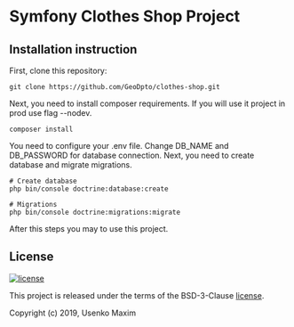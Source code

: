 Symfony Clothes Shop Project
=====================

Installation instruction
------------

First, clone this repository:

````
git clone https://github.com/GeoDpto/clothes-shop.git
````

Next, you need to install composer requirements.
If you will use it project in prod use flag --nodev.
````
composer install
````

You need to configure your .env file.
Change DB_NAME and DB_PASSWORD for database connection.
Next, you need to create database and migrate migrations.

````
# Create database
php bin/console doctrine:database:create

# Migrations
php bin/console doctrine:migrations:migrate

````

After this steps you may to use this project.

License
-------

[![license](https://img.shields.io/github/license/greeflas/default-project.svg)](LICENSE)

This project is released under the terms of the BSD-3-Clause [license](LICENSE).

Copyright (c) 2019, Usenko Maxim
